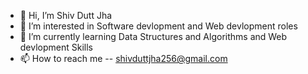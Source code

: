 - 👋 Hi, I’m Shiv Dutt Jha
- 👀 I’m interested in Software devlopment and Web devlopment roles
- 🌱 I’m currently learning Data Structures and Algorithms and Web devlopment Skills
- 📫 How to reach me -- shivduttjha256@gmail.com

<!---
meshivdutt/meshivdutt is a ✨ special ✨ repository because its `README.md` (this file) appears on your GitHub profile.
You can click the Preview link to take a look at your changes.
--->
